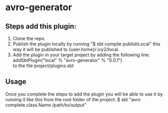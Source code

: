 # avro-generator

## Steps add this plugin:
1. Clone the repo.
2. Publish the plugin locally by running "$ sbt compile publishLocal" this way it will be published to {user.home}/.ivy2/local.
3. Add the plugin in your target project by adding the following line:    
addSbtPlugin("local" % "avro-generator" % "0.0.1")    
to the file project/plugins.sbt


## Usage
Once you complete the steps to add the plugin you will be able to use it by running it like this from the root folder of the project:
    $ sbt "avro complete.class.Name /path/to/output"
